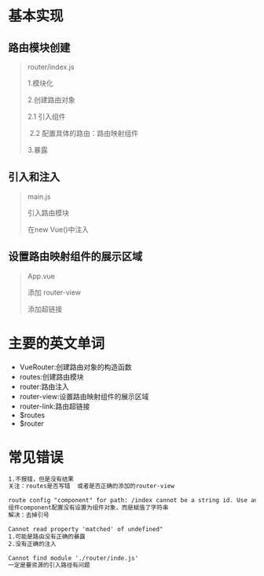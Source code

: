 # 基本实现

## 路由模块创建

> router/index.js
>
> 1.模块化
>
> 2.创建路由对象
>
>  	2.1 引入组件
>
> ​	2.2 配置具体的路由：路由映射组件
>
> 3.暴露



## 引入和注入

> main.js
>
> 引入路由模块
>
> 在new Vue()中注入



## 设置路由映射组件的展示区域

> App.vue
>
> 添加 router-view
>
> 添加超链接





# 主要的英文单词

- VueRouter:创建路由对象的构造函数
- routes:创建路由模块
- router:路由注入
- router-view:设置路由映射组件的展示区域
- router-link:路由超链接
- $routes
- $router



# 常见错误

```tex
1.不报错，但是没有结果
关注：routes是否写错  或者是否正确的添加的router-view
```



```tex
route config "component" for path: /index cannot be a string id. Use an actual component instead.
组件component配置没有设置为组件对象，而是赋值了字符串
解决：去掉引号
```



```tex
Cannot read property 'matched' of undefined"
1.可能是路由没有正确的暴露
2.没有正确的注入
```



```tex
Cannot find module './router/inde.js'
一定是要资源的引入路径有问题
```

